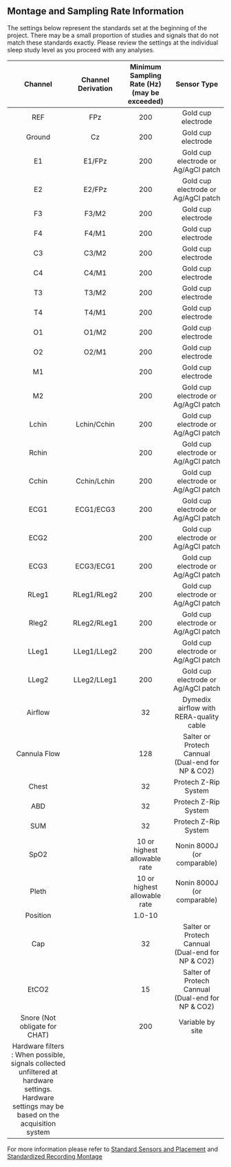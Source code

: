## Montage and Sampling Rate Information

The settings below represent the standards set at the beginning of the project. There may be a small proportion of studies and signals that do not match these standards exactly. Please review the settings at the individual sleep study level as you proceed with any analyses.

|            Channel           |   Channel Derivation  |  Minimum Sampling Rate (Hz) (may be exceeded)  |                   Sensor Type                    |
|:----------------------------:|:---------------------:|:----------------------------------------------:|:------------------------------------------------:|
| REF                          | FPz                   |  200                                           | Gold cup electrode                               |
| Ground                       | Cz                    |  200                                           | Gold cup electrode                               |
| E1                           | E1/FPz                |  200                                           | Gold cup electrode or Ag/AgCl patch              |
| E2                           | E2/FPz                |  200                                           | Gold cup electrode or Ag/AgCl patch              |
| F3                           | F3/M2                 |  200                                           | Gold cup electrode                               |
| F4                           | F4/M1                 |  200                                           | Gold cup electrode                               |
| C3                           | C3/M2                 |  200                                           | Gold cup electrode                               |
| C4                           | C4/M1                 |  200                                           | Gold cup electrode                               |
| T3                           | T3/M2                 |  200                                           | Gold cup electrode                               |
| T4                           | T4/M1                 |  200                                           | Gold cup electrode                               |
| O1                           | O1/M2                 |  200                                           | Gold cup electrode                               |
| O2                           | O2/M1                 |  200                                           | Gold cup electrode                               |
| M1                           |                       |  200                                           | Gold cup electrode                               |
| M2                           |                       |  200                                           | Gold cup electrode or Ag/AgCl patch              |
| Lchin                        | Lchin/Cchin           |  200                                           | Gold cup electrode or Ag/AgCl patch              |
| Rchin                        |                       |  200                                           | Gold cup electrode or Ag/AgCl patch              |
| Cchin                        | Cchin/Lchin           |  200                                           | Gold cup electrode or Ag/AgCl patch              |
| ECG1                         | ECG1/ECG3             |  200                                           | Gold cup electrode or Ag/AgCl patch              |
| ECG2                         |                       |  200                                           | Gold cup electrode or Ag/AgCl patch              |
| ECG3                         | ECG3/ECG1             |  200                                           | Gold cup electrode or Ag/AgCl patch              |
| RLeg1                        | RLeg1/RLeg2           |  200                                           | Gold cup electrode or Ag/AgCl patch              |
| Rleg2                        | RLeg2/RLeg1           |  200                                           | Gold cup electrode or Ag/AgCl patch              |
| LLeg1                        | LLeg1/LLeg2           |  200                                           | Gold cup electrode or Ag/AgCl patch              |
| LLeg2                        | LLeg2/LLeg1           |  200                                           | Gold cup electrode or Ag/AgCl patch              |
| Airflow                      |                       |   32                                           | Dymedix airflow with RERA-quality cable          |
| Cannula Flow                 |                       |  128                                           | Salter or Protech Cannual (Dual-end for NP & CO2)|
| Chest                        |                       |   32                                           | Protech Z-Rip System                             |
| ABD                          |                       |   32                                           | Protech Z-Rip System                             |
| SUM                          |                       |   32                                           | Protech Z-Rip System                             |
| SpO2                         |                       |   10 or highest allowable rate                 | Nonin 8000J (or comparable)                      |
| Pleth                        |                       |   10 or highest allowable rate                 | Nonin 8000J (or comparable)                      |
| Position                     |                       |    1.0-10 |                                    | Variable by site                                 |
| Cap                          |                       |   32                                           | Salter or Protech Cannual (Dual-end for NP & CO2)|
| EtCO2                        |                       |   15                                           | Salter of Protech Cannual (Dual-end for NP & CO2)|
| Snore (Not obligate for CHAT)|                       |  200                                           | Variable by site                                 |
| Hardware filters : When possible, signals collected unfiltered at hardware settings. Hardware settings may be based on the acquisition system || |

For more information please refer to [Standard Sensors and Placement](:pages_path:/manuals/polysomnography-reading-center/6-05-05-standard-sensors-and-placement.md) and [Standardized Recording Montage](:pages_path:/manuals/polysomnography-reading-center/6-05-06-chat-standardized-recording-montage.md)
